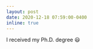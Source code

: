 ```yaml
---
layout: post
date: 2020-12-18 07:59:00-0400
inline: true
---
```


I received my Ph.D. degree :smiley:
